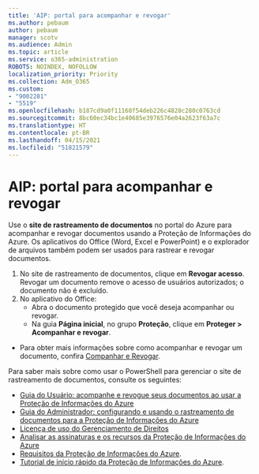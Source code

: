 ```yaml
---
title: 'AIP: portal para acompanhar e revogar'
ms.author: pebaum
author: pebaum
manager: scotv
ms.audience: Admin
ms.topic: article
ms.service: o365-administration
ROBOTS: NOINDEX, NOFOLLOW
localization_priority: Priority
ms.collection: Adm_O365
ms.custom:
- "9002281"
- "5519"
ms.openlocfilehash: b187cd9a0f11168f54deb226c4828c280c0763cd
ms.sourcegitcommit: 8bc60ec34bc1e40685e3976576e04a2623f63a7c
ms.translationtype: HT
ms.contentlocale: pt-BR
ms.lasthandoff: 04/15/2021
ms.locfileid: "51821579"
---
```

# <a name="aip-track-and-revoke-portal"></a>AIP: portal para acompanhar e revogar

Use o **site de rastreamento de documentos** no portal do Azure para acompanhar e revogar documentos usando a Proteção de Informações do Azure. Os aplicativos do Office (Word, Excel e PowerPoint) e o explorador de arquivos também podem ser usados para rastrear e revogar documentos.

1. No site de rastreamento de documentos, clique em **Revogar acesso**. Revogar um documento remove o acesso de usuários autorizados; o documento não é excluído.
2. No aplicativo do Office:
    - Abra o documento protegido que você deseja acompanhar ou revogar.
    - Na guia **Página inicial**, no grupo **Proteção**, clique em **Proteger > Acompanhar e revogar**.

- Para obter mais informações sobre como acompanhar e revogar um documento, confira [Companhar e Revogar](https://docs.microsoft.com/azure/information-protection/rms-client/client-track-revoke).

Para saber mais sobre como usar o PowerShell para gerenciar o site de rastreamento de documentos, consulte os seguintes:
- [Guia do Usuário: acompanhe e revogue seus documentos ao usar a Proteção de Informações do Azure](https://docs.microsoft.com/azure/information-protection/rms-client/client-track-revoke)
- [Guia do Administrador: configurando e usando o rastreamento de documentos para a Proteção de Informações do Azure](https://docs.microsoft.com/azure/information-protection/rms-client/client-admin-guide-document-tracking)
- [Licença de uso do Gerenciamento de Direitos](https://docs.microsoft.com/azure/information-protection/configure-usage-rights#rights-management-use-license)
- [Analisar as assinaturas e os recursos da Proteção de Informações do Azure](https://azure.microsoft.com/pricing/details/information-protection)
- [Requisitos da Proteção de Informações do Azure](https://docs.microsoft.com/azure/information-protection/get-started/requirements).
- [Tutorial de início rápido da Proteção de Informações do Azure](https://docs.microsoft.com/azure/information-protection/get-started/infoprotect-quick-start-tutorial).
